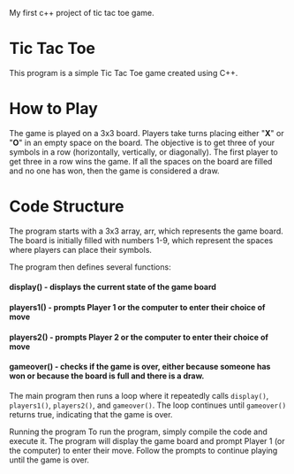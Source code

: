My first c++ project of tic tac toe game.
# Tic Tac Toe
This program is a simple Tic Tac Toe game created using C++.

# How to Play
The game is played on a 3x3 board. Players take turns placing either "**X**" or "**O**" in an empty space on the board. The objective is to get three of your symbols in a row (horizontally, vertically, or diagonally). The first player to get three in a row wins the game. If all the spaces on the board are filled and no one has won, then the game is considered a draw.

# Code Structure
The program starts with a 3x3 array, arr, which represents the game board. The board is initially filled with numbers 1-9, which represent the spaces where players can place their symbols.

The program then defines several functions:

#### display() - displays the current state of the game board
#### players1() - prompts Player 1 or the computer to enter their choice of move
#### players2() - prompts Player 2 or the computer to enter their choice of move
#### gameover() - checks if the game is over, either because someone has won or because the board is full and there is a draw.

The main program then runs a loop where it repeatedly calls `display()`, `players1()`, `players2()`, and `gameover()`. The loop continues until `gameover()` returns true, indicating that the game is over.


Running the program
To run the program, simply compile the code and execute it. The program will display the game board and prompt Player 1 (or the computer) to enter their move. Follow the prompts to continue playing until the game is over.
